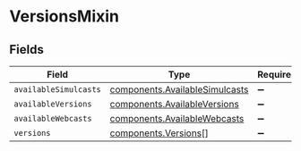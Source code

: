 # VersionsMixin


## Fields

| Field                                                                            | Type                                                                             | Required                                                                         | Description                                                                      |
| -------------------------------------------------------------------------------- | -------------------------------------------------------------------------------- | -------------------------------------------------------------------------------- | -------------------------------------------------------------------------------- |
| `availableSimulcasts`                                                            | [components.AvailableSimulcasts](../../models/components/availablesimulcasts.md) | :heavy_minus_sign:                                                               | N/A                                                                              |
| `availableVersions`                                                              | [components.AvailableVersions](../../models/components/availableversions.md)     | :heavy_minus_sign:                                                               | N/A                                                                              |
| `availableWebcasts`                                                              | [components.AvailableWebcasts](../../models/components/availablewebcasts.md)     | :heavy_minus_sign:                                                               | N/A                                                                              |
| `versions`                                                                       | [components.Versions](../../models/components/versions.md)[]                     | :heavy_minus_sign:                                                               | N/A                                                                              |